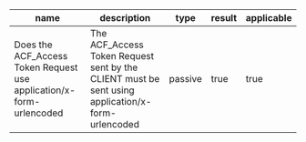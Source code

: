 | name | description | type | result | applicable |
|-----------|-------------|------|--------|------------|
|Does the ACF_Access Token Request use application/x-form-urlencoded|The ACF_Access Token Request sent by the CLIENT must be sent using application/x-form-urlencoded|passive|true|true|
